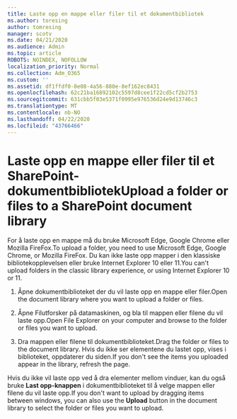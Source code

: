 ```yaml
---
title: Laste opp en mappe eller filer til et dokumentbibliotek
ms.author: toresing
author: tomresing
manager: scotv
ms.date: 04/21/2020
ms.audience: Admin
ms.topic: article
ROBOTS: NOINDEX, NOFOLLOW
localization_priority: Normal
ms.collection: Adm_O365
ms.custom: ''
ms.assetid: df1ffdf0-8e08-4a56-880e-8ef162ec8431
ms.openlocfilehash: 62c21ba16892102c5597d8cee1f22cd5cf2b2753
ms.sourcegitcommit: 631cbb5f03e5371f0995e976536d24e9d13746c3
ms.translationtype: MT
ms.contentlocale: nb-NO
ms.lasthandoff: 04/22/2020
ms.locfileid: "43766466"
---
```

# <a name="upload-a-folder-or-files-to-a-sharepoint-document-library"></a><span data-ttu-id="ebdd3-102">Laste opp en mappe eller filer til et SharePoint-dokumentbibliotek</span><span class="sxs-lookup"><span data-stu-id="ebdd3-102">Upload a folder or files to a SharePoint document library</span></span>

<span data-ttu-id="ebdd3-103">For å laste opp en mappe må du bruke Microsoft Edge, Google Chrome eller Mozilla FireFox.</span><span class="sxs-lookup"><span data-stu-id="ebdd3-103">To upload a folder, you need to use Microsoft Edge, Google Chrome, or Mozilla FireFox.</span></span> <span data-ttu-id="ebdd3-104">Du kan ikke laste opp mapper i den klassiske bibliotekopplevelsen eller bruke Internet Explorer 10 eller 11.</span><span class="sxs-lookup"><span data-stu-id="ebdd3-104">You can't upload folders in the classic library experience, or using Internet Explorer 10 or 11.</span></span>
  
1. <span data-ttu-id="ebdd3-105">Åpne dokumentbiblioteket der du vil laste opp en mappe eller filer.</span><span class="sxs-lookup"><span data-stu-id="ebdd3-105">Open the document library where you want to upload a folder or files.</span></span>
    
2. <span data-ttu-id="ebdd3-106">Åpne Filutforsker på datamaskinen, og bla til mappen eller filene du vil laste opp.</span><span class="sxs-lookup"><span data-stu-id="ebdd3-106">Open File Explorer on your computer and browse to the folder or files you want to upload.</span></span>
    
3. <span data-ttu-id="ebdd3-107">Dra mappen eller filene til dokumentbiblioteket.</span><span class="sxs-lookup"><span data-stu-id="ebdd3-107">Drag the folder or files to the document library.</span></span> <span data-ttu-id="ebdd3-108">Hvis du ikke ser elementene du lastet opp, vises i biblioteket, oppdaterer du siden.</span><span class="sxs-lookup"><span data-stu-id="ebdd3-108">If you don't see the items you uploaded appear in the library, refresh the page.</span></span> 
    
<span data-ttu-id="ebdd3-109">Hvis du ikke vil laste opp ved å dra elementer mellom vinduer, kan du også bruke **Last opp-knappen** i dokumentbiblioteket til å velge mappen eller filene du vil laste opp.</span><span class="sxs-lookup"><span data-stu-id="ebdd3-109">If you don't want to upload by dragging items between windows, you can also use the **Upload** button in the document library to select the folder or files you want to upload.</span></span> 
  


